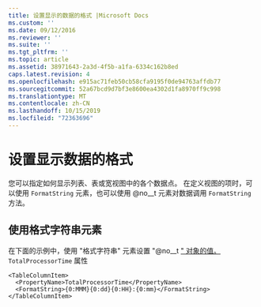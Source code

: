 ```yaml
---
title: 设置显示的数据的格式 |Microsoft Docs
ms.custom: ''
ms.date: 09/12/2016
ms.reviewer: ''
ms.suite: ''
ms.tgt_pltfrm: ''
ms.topic: article
ms.assetid: 38971643-2a3d-4f5b-a1fa-6334c162b8ed
caps.latest.revision: 4
ms.openlocfilehash: e915ac71feb50cb58cfa9195f0de94763affdb77
ms.sourcegitcommit: 52a67bcd9d7bf3e8600ea4302d1fa8970ff9c998
ms.translationtype: MT
ms.contentlocale: zh-CN
ms.lasthandoff: 10/15/2019
ms.locfileid: "72363696"
---
```

# <a name="formatting-displayed-data"></a>设置显示数据的格式

您可以指定如何显示列表、表或宽视图中的各个数据点。 在定义视图的项时，可以使用 `FormatString` 元素，也可以使用 @no__t 元素对数据调用 `FormatString` 方法。

## <a name="using-the-formatstring-element"></a>使用格式字符串元素

在下面的示例中，使用 "格式字符串" 元素设置 "@no__t [" 对象的值。](/dotnet/api/System.Diagnostics.Process) `TotalProcessorTime` 属性

```
<TableColumnItem>
  <PropertyName>TotalProcessorTime</PropertyName>
  <FormatString>{0:MMM}{0:dd}{0:HH}:{0:mm}</FormatString>
</TableColumnItem>
```



